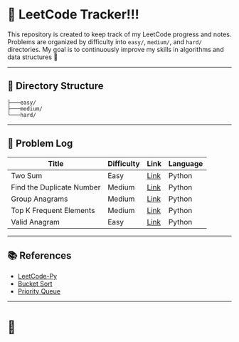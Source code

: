 # 🚀 LeetCode Tracker!!!

This repository is created to keep track of my LeetCode progress and notes. Problems are organized by difficulty into `easy/`, `medium/`, and `hard/` directories. My goal is to continuously improve my skills in algorithms and data structures 💪

---

## 📂 Directory Structure

```
├───easy/
├───medium/
└───hard/
```

---

## 📖 Problem Log

 | Title                                          | Difficulty | Link                                                                                  | Language |
 | ---------------------------------------------- | ---------- | ------------------------------------------------------------------------------------- | -------- | 
| Two Sum                                        | Easy       | [Link](./0612/easy/twosum.py)                                        | Python   |
| Find the Duplicate Number                     | Medium     | [Link](./0612/medium/findDuplicate.py)                      | Python   |
| Group Anagrams                                 | Medium     | [Link](./0613/medium/groupAnagrams.py)                           | Python   |
| Top K Frequent Elements                        | Medium     | [Link](./0613/medium/topKFrequentElements.py)                             | Python   |
| Valid Anagram                                  | Easy       | [Link](./0613/easy/validAnagram.py)                                 | Python   |

---

## 📚 References

* [LeetCode-Py](https://github.com/itcharge/LeetCode-Py/)
* [Bucket Sort](https://hackmd.io/@meyr543/H1xfQewz5)
* [Priority Queue](https://medium.com/@chacha0519/%E8%B3%87%E6%96%99%E7%B5%90%E6%A7%8B-priority-queue-28838a492a58)


---

# 🚀

